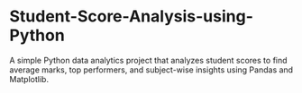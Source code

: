 # Student-Score-Analysis-using-Python
A simple Python data analytics project that analyzes student scores to find average marks, top performers, and subject-wise insights using Pandas and Matplotlib.
